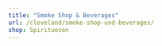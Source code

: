 ```yaml
---
title: "Smoke Shop & Beverages"
url: /cleveland/smoke-shop-und-beverages/
shop: Spirituosen
---
```

